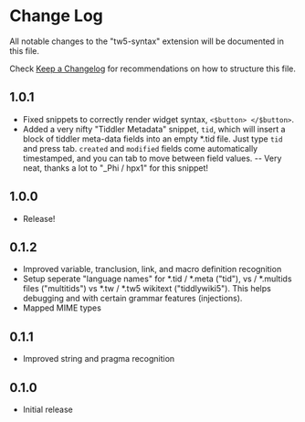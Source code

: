 # Change Log

All notable changes to the "tw5-syntax" extension will be documented in this file.

Check [Keep a Changelog](http://keepachangelog.com/) for recommendations on how to structure this file.

## 1.0.1

- Fixed snippets to correctly render widget syntax, `<$button> </$button>`.
- Added a very nifty "Tiddler Metadata" snippet, `tid`, which will insert a block of tiddler meta-data fields into an empty *.tid file. Just type `tid` and press tab. `created` and `modified` fields come automatically timestamped, and you can tab to move between field values.
-- Very neat, thanks a lot to "_Phi / hpx1" for this snippet!

## 1.0.0

- Release!

## 0.1.2

- Improved variable, tranclusion, link, and macro definition recognition
- Setup seperate "language names" for *.tid / *.meta ("tid"), vs  / *.multids files ("multitids") vs *.tw / *.tw5 wikitext ("tiddlywiki5"). This helps debugging and with certain grammar features (injections).
- Mapped MIME types

## 0.1.1

- Improved string and pragma recognition

## 0.1.0

- Initial release